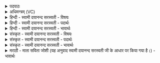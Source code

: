<details><summary>पदपाठः</summary>

अ॒श्व॒त्थे। वः॒। नि॒षद॑नम्। नि॒सद॑न॒मिति॑ नि॒ऽसद॑नम्। प॒र्णे। वः॒। व॒स॒तिः। कृ॒ता। गो॒भाज॒ इति॑ गो॒ऽभाजः॑। इत्। किल॑। अ॒स॒थ॒। यत्। स॒नव॑थ। पूरु॑षम्। पुरु॑ष॒मिति॒ पुरु॑षम्। ७९।
</details>

<details><summary>अधिमन्त्रम् (VC)</summary>

- वैद्यो देवता
- भिषगृषिः
- अनुष्टुप्
- गान्धारः
</details>

<details><summary>हिन्दी - स्वामी दयानन्द सरस्वती - विषयः</summary>

मनुष्य लोग नित्य कैसा विचार करें, यह विषय अगले मन्त्र में कहा है ॥
</details>

<details><summary>हिन्दी - स्वामी दयानन्द सरस्वती - पदार्थः</summary>

पदार्थान्वयभाषाः -  हे मनुष्यो ! ओषधियों के समान (यत्) जिस कारण (वः) तुम्हारा (अश्वत्थे) कल रहे वा न रहे, ऐसे शरीर में (निषदनम्) निवास है; और (वः) तुम्हारा (पर्णे) कमल के पत्ते पर जल के समान चलायमान संसार में ईश्वर ने (वसतिः) निवास (कृता) किया है, इससे (गोभाजः) पृथिवी को सेवन करते हुए (किल) ही (पूरुषम्) अन्न आदि से पूर्ण देहवाले पुरुष को (सनवथ) ओषधि देकर सेवन करो और सुख को प्राप्त होते हुए (इत्) इस संसार में (असथ) रहो ॥७९ ॥
</details>

<details><summary>हिन्दी - स्वामी दयानन्द सरस्वती - भावार्थः</summary>

भावार्थभाषाः -  मनुष्यों को ऐसा विचारना चाहिये कि हमारे शरीर अनित्य और स्थिति चलायमान है, इससे शरीर को रोगों से बचा कर धर्म्म, अर्थ, काम तथा मोक्ष का अनुष्ठान शीघ्र करके अनित्य साधनों से नित्य मोक्ष के सुख को प्राप्त होवें। जैसे ओषधि और तृण आदि फल, फूल, पत्ते, स्कन्ध और शाखा आदि से शोभित होते हैं, वैसे ही रोगरहित शरीरों से शोभायमान हों ॥७९ ॥
</details>

<details><summary>संस्कृत - स्वामी दयानन्द सरस्वती - विषयः</summary>

मनुष्याः प्रत्यहं कीदृशं विचारं कुर्य्युरित्याह ॥
</details>

<details><summary>संस्कृत - स्वामी दयानन्द सरस्वती - पदार्थः</summary>

पदार्थान्वयभाषाः -  हे मनुष्याः ! ओषधय इव यद्वोऽश्वत्थे निषदनं वः पर्णे वसतिः कृताऽस्ति, तस्माद् गोभाजः किल पूरुषं सनवथ सुखिन इदसथ ॥७९ ॥
</details>

<details><summary>संस्कृत - स्वामी दयानन्द सरस्वती - भावार्थः</summary>

भावार्थभाषाः -  मनुष्यैरेवं भावनीयमस्माकं शरीराण्यनित्यानि, स्थितिश्चञ्चलास्ति, तस्माच्छरीरमरोगिनं संरक्ष्य धर्मार्थकाममोक्षाणामनुष्ठानं सद्यः कृत्वाऽनित्यैः साधनैर्नित्यं मोक्षसुखं खलु लब्धव्यम्। यथौषधितृणादीनि पत्रपुष्पफलमूलस्कन्धशाखादिभिः शोभन्ते, तथैव नीरोगाणि शोभमानानि भवन्ति ॥७९ ॥
</details>

<details><summary>मराठी - माता सविता जोशी (यह अनुवाद स्वामी दयानन्द सरस्वती जी के आधार पर किया गया है।) - भावार्थः</summary>

भावार्थभाषाः -  माणसांनी असा विचार करावा की, आपले शरीर अनित्य आहे व स्थिती परिवर्तनशील आहे त्यामुळे शरीर रोगापासून वाचवावे व धर्म, अर्थ, काम, मोक्षाचे अनुष्ठान करावे आणि अनित्य साधनांनी नित्य मोक्षाचे सुख प्राप्त करावे. जसे वृक्ष व तृण इत्यादी फळे, फुले, पाने, फांद्या इत्यादींनी सुशोभित दिसतात तसेच निरोगी शरीराने शोभायमान व्हावे.
</details>